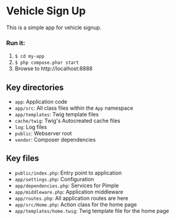 # Vehicle Sign Up

This is a simple app for vehicle signup.

### Run it:

1. `$ cd my-app`
2. `$ php compose.phar start`
3. Browse to http://localhost:8888

## Key directories

* `app`: Application code
* `app/src`: All class files within the `App` namespace
* `app/templates`: Twig template files
* `cache/twig`: Twig's Autocreated cache files
* `log`: Log files
* `public`: Webserver root
* `vendor`: Composer dependencies

## Key files

* `public/index.php`: Entry point to application
* `app/settings.php`: Configuration
* `app/dependencies.php`: Services for Pimple
* `app/middleware.php`: Application middleware
* `app/routes.php`: All application routes are here
* `app/src/Home.php`: Action class for the home page
* `app/templates/home.twig`: Twig template file for the home page
